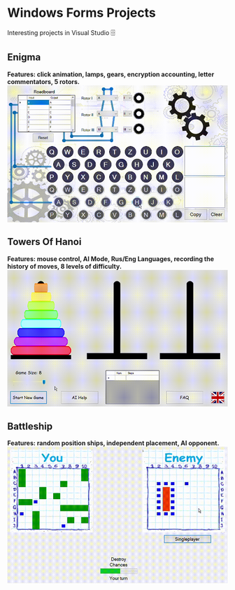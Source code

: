 # Windows Forms Projects
Interesting projects in Visual Studio 🗄

## Enigma
**Features: click animation, lamps, gears, encryption accounting, letter commentators, 5 rotors.** </br>
![](/Enigma/EnigmaApp.gif)

## Towers Of Hanoi
**Features: mouse control, AI Mode, Rus/Eng Languages, recording the history of moves, 8 levels of difficulty.** </br>
![](/TowersOfHanoi/TowersApp.gif)

## Battleship
**Features: random position ships, independent placement, AI opponent.** </br>
![](/Battleship/Battleship.gif)

